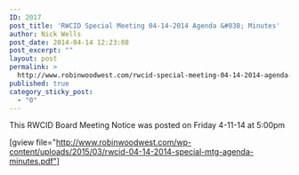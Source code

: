 ```yaml
---
ID: 2017
post_title: 'RWCID Special Meeting 04-14-2014 Agenda &#038; Minutes'
author: Nick Wells
post_date: 2014-04-14 12:23:08
post_excerpt: ""
layout: post
permalink: >
  http://www.robinwoodwest.com/rwcid-special-meeting-04-14-2014-agenda-minutes/
published: true
category_sticky_post:
  - "0"
---
```

This RWCID Board Meeting Notice was posted on Friday 4-11-14 at 5:00pm

[gview file="http://www.robinwoodwest.com/wp-content/uploads/2015/03/rwcid-04-14-2014-special-mtg-agenda-minutes.pdf"]